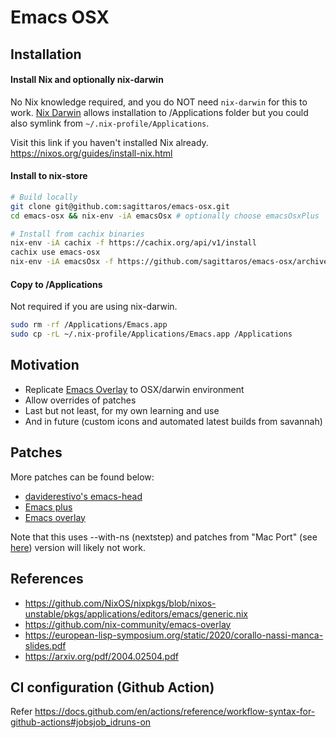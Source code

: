 # Emacs OSX

## Installation

#### Install Nix and optionally nix-darwin
No Nix knowledge required, and you do NOT need `nix-darwin` for this to work. [Nix Darwin](https://github.com/LnL7/nix-darwin) allows installation to /Applications folder but you could also symlink from `~/.nix-profile/Applications`.

Visit this link if you haven't installed Nix already.
https://nixos.org/guides/install-nix.html

#### Install to nix-store
```sh
# Build locally
git clone git@github.com:sagittaros/emacs-osx.git
cd emacs-osx && nix-env -iA emacsOsx # optionally choose emacsOsxPlus

# Install from cachix binaries
nix-env -iA cachix -f https://cachix.org/api/v1/install
cachix use emacs-osx
nix-env -iA emacsOsx -f https://github.com/sagittaros/emacs-osx/archive/main.zip
```

#### Copy to /Applications
Not required if you are using nix-darwin.
```sh
sudo rm -rf /Applications/Emacs.app
sudo cp -rL ~/.nix-profile/Applications/Emacs.app /Applications
```

## Motivation
- Replicate [Emacs Overlay](https://github.com/nix-community/emacs-overlay) to OSX/darwin environment
- Allow overrides of patches
- Last but not least, for my own learning and use
- And in future (custom icons and automated latest builds from savannah)

## Patches
More patches can be found below:
- [daviderestivo's emacs-head](https://github.com/daviderestivo/homebrew-emacs-head/tree/master/patches)
- [Emacs plus](https://github.com/d12frosted/homebrew-emacs-plus/tree/master/patches/emacs-28)
- [Emacs overlay](https://github.com/nix-community/emacs-overlay/tree/master/patches)

Note that this uses --with-ns (nextstep) and patches from "Mac Port" (see [here](https://bitbucket.org/mituharu/emacs-mac/src/master/)) version will likely not work.

## References
- https://github.com/NixOS/nixpkgs/blob/nixos-unstable/pkgs/applications/editors/emacs/generic.nix
- https://github.com/nix-community/emacs-overlay
- https://european-lisp-symposium.org/static/2020/corallo-nassi-manca-slides.pdf
- https://arxiv.org/pdf/2004.02504.pdf

## CI configuration (Github Action)
Refer https://docs.github.com/en/actions/reference/workflow-syntax-for-github-actions#jobsjob_idruns-on